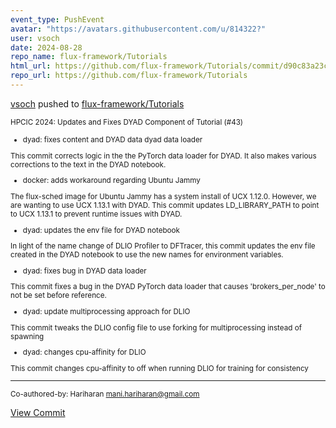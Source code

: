 ```yaml
---
event_type: PushEvent
avatar: "https://avatars.githubusercontent.com/u/814322?"
user: vsoch
date: 2024-08-28
repo_name: flux-framework/Tutorials
html_url: https://github.com/flux-framework/Tutorials/commit/d90c83a23c6746c1f96c4316d7a7eee12e490528
repo_url: https://github.com/flux-framework/Tutorials
---
```


<a href='https://github.com/vsoch' target='_blank'>vsoch</a> pushed to <a href='https://github.com/flux-framework/Tutorials' target='_blank'>flux-framework/Tutorials</a>

<small>HPCIC 2024: Updates and Fixes DYAD Component of Tutorial (#43)

* dyad: fixes content and DYAD data dyad data loader

This commit corrects logic in the the PyTorch data loader for DYAD.
It also makes various corrections to the text in the DYAD notebook.

* docker: adds workaround regarding Ubuntu Jammy

The flux-sched image for Ubuntu Jammy has a system install of
UCX 1.12.0. However, we are wanting to use UCX 1.13.1 with DYAD.
This commit updates LD_LIBRARY_PATH to point to UCX 1.13.1 to prevent
runtime issues with DYAD.

* dyad: updates the env file for DYAD notebook

In light of the name change of DLIO Profiler to DFTracer, this commit
updates the env file created in the DYAD notebook to use the new names
for environment variables.

* dyad: fixes bug in DYAD data loader

This commit fixes a bug in the DYAD PyTorch data loader
that causes 'brokers_per_node' to not be set before reference.

* dyad: update multiprocessing approach for DLIO

This commit tweaks the DLIO config file to use forking for
multiprocessing instead of spawning

* dyad: changes cpu-affinity for DLIO

This commit changes cpu-affinity to off when running DLIO for
training for consistency

---------

Co-authored-by: Hariharan <mani.hariharan@gmail.com></small>

<a href='https://github.com/flux-framework/Tutorials/commit/d90c83a23c6746c1f96c4316d7a7eee12e490528' target='_blank'>View Commit</a>